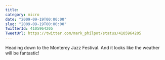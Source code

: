 ```yaml
---
title: 
category: micro
date: "2009-09-19T00:00:00"
slug: "2009-09-19T00:00:00"
TwitterId: 4105964205
TweetUrl: https://twitter.com/mark_philpot/status/4105964205
---
```


Heading down to the Monterey Jazz Festival. And it looks like the weather will
be fantastic!
